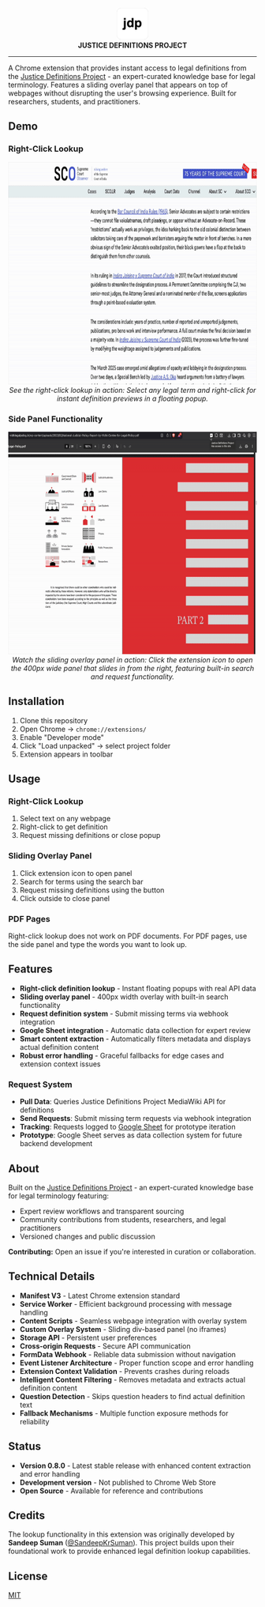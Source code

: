 <p align="center">
  <img src="assets/icon128.png" alt="Justice Definitions Project" width="64" height="64">
  <br>
  <strong>JUSTICE DEFINITIONS PROJECT</strong>
</p>

---

A Chrome extension that provides instant access to legal definitions from the [Justice Definitions Project](https://jdc-definitions.wikibase.wiki/wiki/The_Justice_Definitions_Project) - an expert-curated knowledge base for legal terminology. Features a sliding overlay panel that appears on top of webpages without disrupting the user's browsing experience. Built for researchers, students, and practitioners.

## Demo

### Right-Click Lookup
<p align="center">
  <img src="assets/jdp_demo.gif" alt="Justice Definitions Project Extension Demo" width="800" height="450">
  <br>
  <em>See the right-click lookup in action: Select any legal term and right-click for instant definition previews in a floating popup.</em>
</p>

### Side Panel Functionality
<p align="center">
  <img src="assets/jdp_demo3.gif" alt="Justice Definitions Project Side Panel Demo" width="800" height="450">
  <br>
  <em>Watch the sliding overlay panel in action: Click the extension icon to open the 400px wide panel that slides in from the right, featuring built-in search and request functionality.</em>
</p>

## Installation

1. Clone this repository
2. Open Chrome → `chrome://extensions/`
3. Enable "Developer mode"
4. Click "Load unpacked" → select project folder
5. Extension appears in toolbar

## Usage

### Right-Click Lookup
1. Select text on any webpage
2. Right-click to get definition
3. Request missing definitions or close popup

### Sliding Overlay Panel
1. Click extension icon to open panel
2. Search for terms using the search bar
3. Request missing definitions using the button
4. Click outside to close panel

### PDF Pages
Right-click lookup does not work on PDF documents. For PDF pages, use the side panel and type the words you want to look up.

## Features

- **Right-click definition lookup** - Instant floating popups with real API data
- **Sliding overlay panel** - 400px width overlay with built-in search functionality
- **Request definition system** - Submit missing terms via webhook integration
- **Google Sheet integration** - Automatic data collection for expert review
- **Smart content extraction** - Automatically filters metadata and displays actual definition content
- **Robust error handling** - Graceful fallbacks for edge cases and extension context issues

### Request System
- **Pull Data**: Queries Justice Definitions Project MediaWiki API for definitions
- **Send Requests**: Submit missing term requests via webhook integration
- **Tracking**: Requests logged to [Google Sheet](https://docs.google.com/spreadsheets/d/15mdKhoJuhdzpeSCL0STRLFI5umMaDF5CCf0D5qiWbOY/edit?usp=sharing) for prototype iteration
- **Prototype**: Google Sheet serves as data collection system for future backend development

## About

Built on the [Justice Definitions Project](https://jdc-definitions.wikibase.wiki/wiki/The_Justice_Definitions_Project) - an expert-curated knowledge base for legal terminology featuring:
- Expert review workflows and transparent sourcing
- Community contributions from students, researchers, and legal practitioners
- Versioned changes and public discussion

**Contributing:** Open an issue if you're interested in curation or collaboration.

## Technical Details

- **Manifest V3** - Latest Chrome extension standard
- **Service Worker** - Efficient background processing with message handling
- **Content Scripts** - Seamless webpage integration with overlay system
- **Custom Overlay System** - Sliding div-based panel (no iframes)
- **Storage API** - Persistent user preferences
- **Cross-origin Requests** - Secure API communication
- **FormData Webhook** - Reliable data submission without navigation
- **Event Listener Architecture** - Proper function scope and error handling
- **Extension Context Validation** - Prevents crashes during reloads
- **Intelligent Content Filtering** - Removes metadata and extracts actual definition content
- **Question Detection** - Skips question headers to find actual definition text
- **Fallback Mechanisms** - Multiple function exposure methods for reliability

## Status

- **Version 0.8.0** - Latest stable release with enhanced content extraction and error handling
- **Development version** - Not published to Chrome Web Store
- **Open Source** - Available for reference and contributions

## Credits

The lookup functionality in this extension was originally developed by **Sandeep Suman** ([@SandeepKrSuman](https://github.com/SandeepKrSuman)). This project builds upon their foundational work to provide enhanced legal definition lookup capabilities.

## License

[MIT](LICENSE)